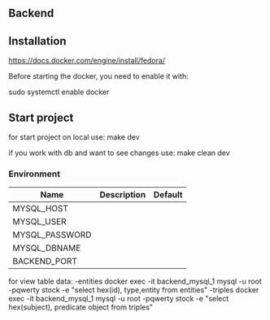 ## Backend

## Installation

https://docs.docker.com/engine/install/fedora/

Before starting the docker, you need to enable it with:

sudo systemctl enable docker

## Start project

for start project on local use:
make dev

if you work with db and want to see changes use:
make clean dev

### Environment

| Name           | Description | Default |
| -------------- | ----------- | ------- |
| MYSQL_HOST     |             |         |
| MYSQL_USER     |             |         |
| MYSQL_PASSWORD |             |         |
| MYSQL_DBNAME   |             |         |
| BACKEND_PORT   |             |         |

for view table data:
-entities
docker exec -it backend_mysql_1 mysql -u root -pqwerty stock -e "select hex(id), type,entity from entities"
-triples
docker exec -it backend_mysql_1 mysql -u root -pqwerty stock -e "select hex(subject), predicate object from triples"
